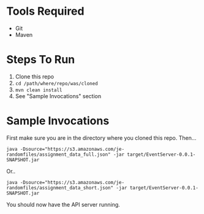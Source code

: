 # Tools Required

* Git
* Maven

# Steps To Run

1. Clone this repo
2. `cd /path/where/repo/was/cloned`
3. `mvn clean install`
4. See "Sample Invocations" section


# Sample Invocations
First make sure you are in the directory where you cloned this repo. Then...

```
java -Dsource="https://s3.amazonaws.com/je-randomfiles/assignment_data_full.json" -jar target/EventServer-0.0.1-SNAPSHOT.jar
```

Or..

```
java -Dsource="https://s3.amazonaws.com/je-randomfiles/assignment_data_short.json" -jar target/EventServer-0.0.1-SNAPSHOT.jar
```

You should now have the API server running.
